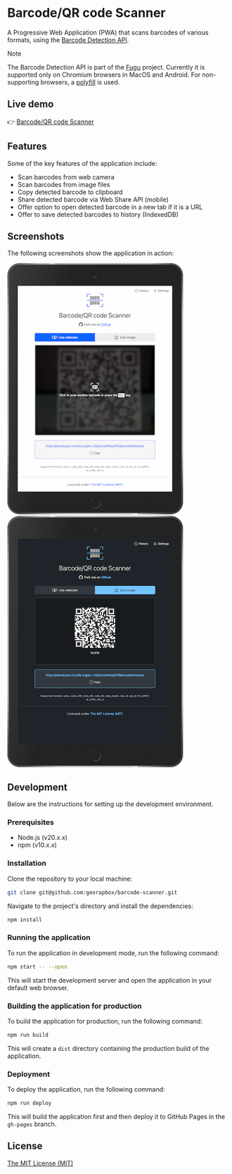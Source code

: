 # Barcode/QR code Scanner

A Progressive Web Application (PWA) that scans barcodes of various formats, using the [Barcode Detection API](https://developer.mozilla.org/docs/Web/API/Barcode_Detection_API).

> [!NOTE]
> The Barcode Detection API is part of the [Fugu](https://fugu-tracker.web.app/) project. Currently it is supported only on Chromium browsers in MacOS and Android. For non-supporting browsers, a [polyfill](https://github.com/gruhn/barcode-detector) is used.

## Live demo

👉 [Barcode/QR code Scanner](https://nrgs-jahromi.github.io/jahromi.github.io)

## Features

Some of the key features of the application include:

- Scan barcodes from web camera
- Scan barcodes from image files
- Copy detected barcode to clipboard
- Share detected barcode via Web Share API (mobile)
- Offer option to open detected barcode in a new tab if it is a URL
- Offer to save detected barcodes to history (IndexedDB)

## Screenshots

The following screenshots show the application in action:

![Camera scanner screenshot](screenshots/camera-scanner.png)
![Image scanner screenshot](screenshots/image-scanner.png)

## Development

Below are the instructions for setting up the development environment.

### Prerequisites

- Node.js (v20.x.x)
- npm (v10.x.x)

### Installation

Clone the repository to your local machine:

```sh
git clone git@github.com:georapbox/barcode-scanner.git
```

Navigate to the project's directory and install the dependencies:

```sh
npm install
```

### Running the application

To run the application in development mode, run the following command:

```sh
npm start -- --open
```

This will start the development server and open the application in your default web browser.

### Building the application for production

To build the application for production, run the following command:

```sh
npm run build
```

This will create a `dist` directory containing the production build of the application.

### Deployment

To deploy the application, run the following command:

```sh
npm run deploy
```

This will build the application first and then deploy it to GitHub Pages in the `gh-pages` branch.

## License

[The MIT License (MIT)](https://github.com/georapbox/barcode-scanner/blob/main/LICENSE)
